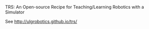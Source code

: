 TRS: An Open-source Recipe for Teaching/Learning Robotics with a Simulator


See http://ulgrobotics.github.io/trs/
